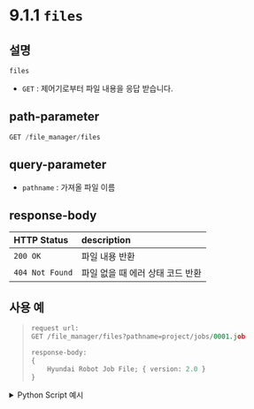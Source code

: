 # 9.1.1 `files`

## 설명

`files`

- `GET` : 제어기로부터 파일 내용을 응답 받습니다.

## path-parameter

```python
GET /file_manager/files
```

## query-parameter

- `pathname` : 가져올 파일 이름

## response-body

|HTTP Status|description|
|:---|:---|
|`200 OK`|파일 내용 반환|
|`404 Not Found`| 파일 없을 때 에러 상태 코드 반환|


## 사용 예

<blockquote>

```python
request url:
GET /file_manager/files?pathname=project/jobs/0001.job

response-body:
{
	Hyundai Robot Job File; { version: 2.0 }
}
```

</blockquote>

<details><summary>Python Script 예시</summary>

```python
# test.py
import requests

def print_file_contents() -> None:
	base_url	    = "http://192.168.1.150:8888"
	path_parameter  = "/file_manager/files"
	query_parameter = {"pathname": "project/jobs/0001.job"}

	response = requests.get(url=base_url + path_parameter, params=query_parameter)
	
	print(f'response: {response.status_code}')
	print(response.text)
```
```sh
$python test.py
response: 200
Hyundai Robot Job File; { version: 2.0 }
```

</details>
